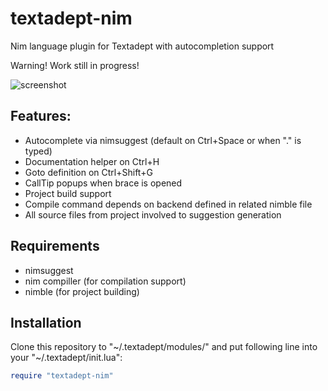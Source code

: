 textadept-nim
===========
Nim language plugin for Textadept with autocompletion support

Warning! Work still in progress!

![screenshot](https://pp.vk.me/c628719/v628719076/21d34/StSdpW8Hivw.jpg)

## Features:
* Autocomplete via nimsuggest (default on Ctrl+Space or when "." is typed)
* Documentation helper on Ctrl+H
* Goto definition on Ctrl+Shift+G
* CallTip popups when brace is opened
* Project build support
* Compile command depends on backend defined in related nimble file
* All source files from project involved to suggestion generation

## Requirements
* nimsuggest 
* nim compiller (for compilation support)
* nimble (for project building)

## Installation
Clone this repository to "~/.textadept/modules/" and put following line into your "~/.textadept/init.lua":
``` lua
require "textadept-nim"
```
